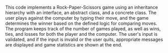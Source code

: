 This code implements a Rock-Paper-Scissors game using an inheritance hierarchy with an interface, an abstract class, and a concrete class. The user plays against the computer by typing their move, and the game determines the winner based on the defined logic for comparing moves. The program keeps track of the number of games played, as well as wins, ties, and losses for both the player and the computer. The user's input is validated, and if the input is invalid or the user quits, appropriate messages are displayed and game statistics are shown at the end.
